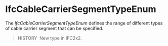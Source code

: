 # IfcCableCarrierSegmentTypeEnum

The _IfcCableCarrierSegmentTypeEnum_ defines the range of different types of cable carrier segment that can be specified.

> HISTORY&nbsp; New type in IFC2x2.
